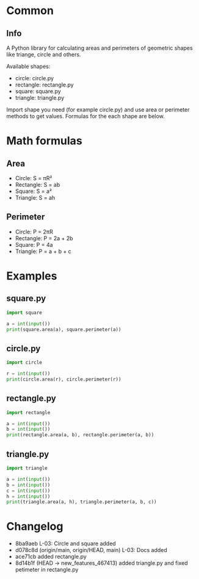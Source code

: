 # Common
## Info
A Python library for calculating areas and perimeters of geometric shapes like triange, circle and others.

Available shapes:
- circle: circle.py
- rectangle: rectangle.py
- square: square.py
- triangle: triangle.py

Import shape you need (for example circle.py) and use area or perimeter methods to get values. Formulas for the each shape are below.

# Math formulas
## Area
- Circle: S = πR²
- Rectangle: S = ab
- Square: S = a²
- Triangle: S = ah

## Perimeter
- Circle: P = 2πR
- Rectangle: P = 2a + 2b
- Square: P = 4a
- Triangle: P = a + b + c

# Examples
## square.py
```python
import square

a = int(input())
print(square.area(a), square.perimeter(a))
```
## circle.py
```python
import circle

r = int(input())
print(circle.area(r), circle.perimeter(r))
```
## rectangle.py
```python
import rectangle

a = int(input())
b = int(input())
print(rectangle.area(a, b), rectangle.perimeter(a, b))
```
## triangle.py
```python
import triangle

a = int(input())
b = int(input())
c = int(input())
h = int(input())
print(triangle.area(a, h), triangle.perimeter(a, b, c))
```

# Changelog
- 8ba9aeb L-03: Circle and square added
- d078c8d (origin/main, origin/HEAD, main) L-03: Docs added
- ace71cb added rectangle.py
- 8d14b1f (HEAD -> new_features_467413) added triangle.py and fixed petimeter in rectangle.py
